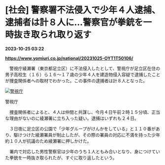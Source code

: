 # [社会] 警察署不法侵入で少年４人逮捕、逮捕者は計８人に…警察官が拳銃を一時抜き取られ取り返す

**2023-10-25 03:22**

**https://www.yomiuri.co.jp/national/20231025-OYT1T50106/**

　警視庁綾瀬署（東京都足立区）に不法侵入したとして、警視庁が足立区在住の男子高校生（１６）ら１６～１７歳の少年４人を建造物侵入容疑で逮捕したことが捜査関係者への取材でわかった。この事件の逮捕者は計８人となった。

[![警視庁](https://www.yomiuri.co.jp/media/2023/10/20231025-OYT1I50068-1.jpg)](https://www.yomiuri.co.jp/pluralphoto/20231025-OYT1I50068/)

警視庁

　捜査関係者によると、４人は仲間と共謀し、今月４日午前２時１５分頃、正当な理由がないのに綾瀬署に立ち入った疑い。逮捕はいずれも２４日。

　３日夜に足立区の公園で「少年グループがけんかをしている」と１１０番があり、駆けつけた綾瀬署員が制止したが、その際の署員の対応に不満を持った少年約１０人が抗議のため綾瀬署に押しかけた。

　署内で対応した男性警察官は少年のうち１人ともみ合いとなり、身につけていた拳銃を一時抜き取られたが、すぐに取り返したという。